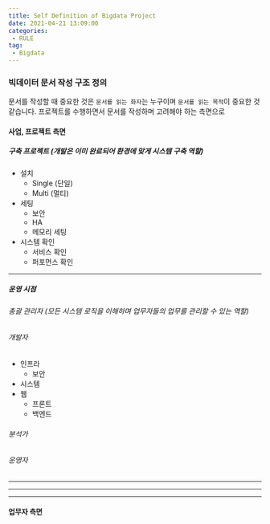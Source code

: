 ```yaml
---
title: Self Definition of Bigdata Project
date: 2021-04-21 13:09:00
categories:
 - RULE
tag:
 - Bigdata
---
```


### 빅데이터 문서 작성 구조 정의

문서를 작성할 때 중요한 것은 `문서를 읽는 화자`는 누구이며 `문서를 읽는 목적`이 중요한 것 같습니다. 프로젝트를 수행하면서 문서를 작성하며 고려해야 하는 측면으로 

<!-- more -->

#### 사업, 프로젝트 측면

##### 구축 프로젝트 (개발은 이미 완료되어 환경에 맞게 시스템 구축 역할)

- 설치
  - Single (단일)
  - Multi (멀티)
- 세팅
  - 보안
  - HA
  - 메모리 세팅
- 시스템 확인
  - 서비스 확인
  - 퍼포먼스 확인



---

##### 운영 시점

###### 총괄 관리자 (모든 시스템 로직을 이해하며 업무자들의 업무를 관리할 수 있는 역할)

###### 개발자

- 인프라
  - 보안
- 시스템
- 웹
  - 프론트
  - 백엔드

###### 분석가

###### 운영자

---



---

---

#### 업무자 측면

